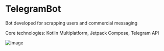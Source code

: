 # TelegramBot
Bot developed for scrapping users and commercial messaging

Core technologies: Kotlin Multiplatform, Jetpack Compose, Telegram API

![image](https://github.com/PolyakovVladislav/TelegramBot/assets/107435582/759c674a-754c-4378-a686-8cd55303e347)
